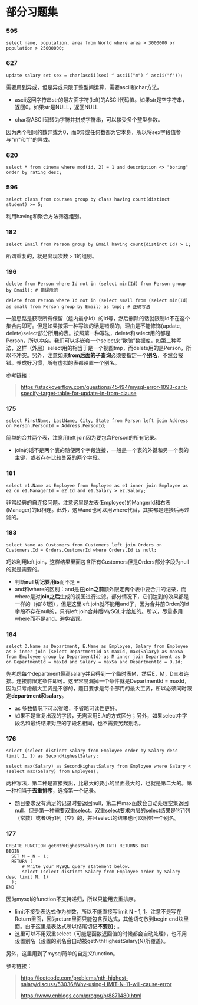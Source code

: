 # 部分习题集

### 595

``` mysql
select name, population, area from World where area > 3000000 or population > 25000000;
```

### 627

``` mysql
update salary set sex = char(ascii(sex) ^ ascii("m") ^ ascii("f"));
```

需要用到异或，但是异或只限于整型间运算，需要ascii和char方法。

* ascii返回字符串str的最左面字符(left)的ASCII代码值。如果str是空字符串，返回0。如果str是NULL，返回NULL

* char将ASCII码转为字符并拼成字符串，可以接受多个整型参数。

因为两个相同的数异或为0，而0异或任何数都为它本身，所以将sex字段值参与"m"和"f"的异或。

### 620

``` mysql
select * from cinema where mod(id, 2) = 1 and description <> "boring" order by rating desc;
```

### 596

``` mysql
select class from courses group by class having count(distinct student) >= 5;
```

利用having和聚合方法筛选组别。

### 182

``` mysql
select Email from Person group by Email having count(distinct Id) > 1;
```

所谓重复的，就是出现次数 > 1的组别。

### 196

``` mysql
delete from Person where Id not in (select min(Id) from Person group by Email);	# 错误示范

delete from Person where Id not in (select small from (select min(Id) as small from Person group by Email) as tmp); # 正确写法
```

一般思路是获取所有保留（组内最小Id）的Id号，然后删除的话就限制Id不在这个集合内即可。但是如果按第一种写法的话是错误的，理由是不能修饰(update, delete)select部分所用的表。按照第一种写法，delete和select用的都是Person，所以冲突。我们可以多嵌套一个select来“欺骗”数据库，如第二种写法，这样（外层）select用的相当于是一个视图tmp，而delete用的是Person，所以不冲突。另外，注意如果**from后面的子查询**必须要指定一个**别名**，不然会报错。养成好习惯，所有虚拟的表都设置一个别名。

参考链接：

> https://stackoverflow.com/questions/45494/mysql-error-1093-cant-specify-target-table-for-update-in-from-clause

### 175

``` mysql
select FirstName, LastName, City, State from Person left join Address on Person.PersonId = Address.PersonId;
```

简单的合并两个表，注意用left join因为要包含Person的所有记录。

* join的话不是两个表的随便两个字段连接，一般是一个表的外键和另一个表的主键，或者存在比较关系的两个字段。

### 181

``` mysql
select e1.Name as Employee from Employee as e1 inner join Employee as e2 on e1.ManagerId = e2.Id and e1.Salary > e2.Salary;
```

非常经典的自连接问题。注意这里是左表(Employee)的MangerId和右表(Manager)的Id相连。此外，这里and也可以用where代替，其实都是连接后再过滤的。

### 183

``` mysql
select Name as Customers from Customers left join Orders on Customers.Id = Orders.CustomerId where Orders.Id is null;
```

巧妙利用left join，这样结果里面包含所有Customers但是Orders部分字段为null的就是需要的。

* 判断**null切记要用is**而不是 =
* and和where的区别：and是在**join之前**额外限定两个表中要合并的记录，而where是对**join之后**生成的视图进行过滤。部分情况下，它们达到的效果都是一样的（如181题），但是这里left join就不能用and了，因为合并前Order的Id字段不存在null的，只有left join合并后MySQL才给加的。所以，尽量多用where而不是and，避免错误。

### 184

``` mysql
select D.Name as Department, E.Name as Employee, Salary from Employee as E inner join (select DepartmentId as maxId, max(Salary) as maxSa from Employee group by DepartmentId) as M inner join Department as D on DepartmentId = maxId and Salary = maxSa and DepartmentId = D.Id;
```

先考虑每个department最高salary并且得到一个临时表M，然后E，M，D三者连接。连接前限定条件即可。这里容易漏掉一个条件就是DepartmentId = maxId，因为只考虑最大工资是不够的，题目要求是每个部门的最大工资，所以必须同时限定**department和salary**。

* as 多数情况下可以省略，不省略可读性更好。
* 如果不是重复出现的字段，无需采用E.A的方式区分；另外，如果select中字段名和最终结果对应的字段名相同，也不需要另起别名。

### 176

``` mysql
select (select distinct Salary from Employee order by Salary desc limit 1, 1) as SecondHighestSalary;

select max(Salary) as SecondHighestSalary from Employee where Salary < (select max(Salary) from Employee);
```

两种写法，第二种是直接找出，比最大的要小的里面最大的，也就是第二大的。第一种相当于**去重排序**，选择第一个记录。

* 题目要求没有满足的记录时要返回null，第二种max函数会自动处理空集返回null，但是第一种需要双重select。双重select要求内层的select结果是1行1列（常数）或者0行1列（空）的，并且select的结果也可以附带一个别名。

### 177

``` mysql
CREATE FUNCTION getNthHighestSalary(N INT) RETURNS INT
BEGIN
  SET N = N - 1;
  RETURN (
      # Write your MySQL query statement below.
      select (select distinct Salary from Employee order by Salary desc limit N, 1)
  );
END
```

因为mysql的function不支持递归，所以只能用去重排序。

* limit不接受表达式作为参数，所以不能直接写limit N - 1, 1。注意不是写在Return里面，因为return里面只能包含表达式，其他语句放到begin end块里面。由于这里是表达式所以结尾切记**不要加 ;** 。
* 这里可以不用双重select（可能是函数返回值的时候都会自动处理），也不用设置别名（设置的别名会自动被getNthHighestSalary(N)所覆盖）。

另外，这里用到了mysql简单的自定义function。

参考链接：

> https://leetcode.com/problems/nth-highest-salary/discuss/53036/Why-using-LIMIT-N-11-will-cause-error
>
> https://www.cnblogs.com/progor/p/8871480.html